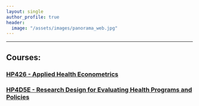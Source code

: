 ```yaml
---
layout: single
author_profile: true
header:
  image: "/assets/images/panorama_web.jpg"
---
```


---
## Courses:

### [HP426 - Applied Health Econometrics](http://www.lse.ac.uk/resources/calendar/courseGuides/HP/2018_HP426.htm)

### [HP4D5E - Research Design for Evaluating Health Programs and Policies](http://www.lse.ac.uk/resources/calendar/courseGuides/HP/2018_HP4D5E.htm)
